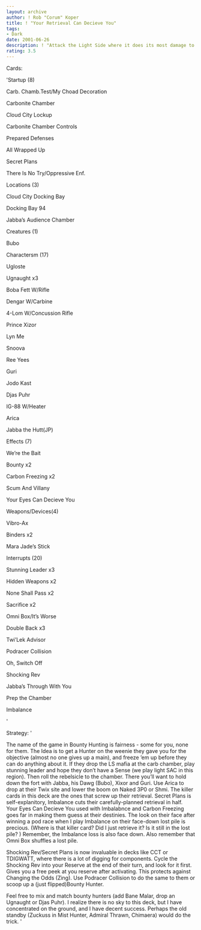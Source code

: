 ```yaml
---
layout: archive
author: ! Rob "Corum" Koper
title: ! "Your Retrieval Can Decieve You"
tags:
- Dark
date: 2001-06-26
description: ! "Attack the Light Side where it does its most damage to you...retrieval. Tie up the main characters as prisoners and try to ’out-turtle’ the light side."
rating: 3.5
---
```

Cards: 

'Startup (8)

Carb. Chamb.Test/My Choad Decoration


Carbonite Chamber

Cloud City Lockup

Carbonite Chamber Controls

Prepared Defenses

All Wrapped Up

Secret Plans

There Is No Try/Oppressive Enf.


Locations (3)

Cloud City Docking Bay

Docking Bay 94

Jabba’s Audience Chamber


Creatures (1)

Bubo


Charactersm (17)

Ugloste

Ugnaught x3

Boba Fett W/Rifle

Dengar W/Carbine

4-Lom W/Concussion Rifle

Prince Xizor

Lyn Me

Snoova

Ree Yees

Guri

Jodo Kast

Djas Puhr

IG-88 W/Heater

Arica

Jabba the Hutt(JP)


Effects (7)

We’re the Bait

Bounty x2

Carbon Freezing x2

Scum And Villany

Your Eyes Can Decieve You


Weapons/Devices(4)

Vibro-Ax

Binders x2

Mara Jade’s Stick


Interrupts (20)

Stunning Leader x3

Hidden Weapons x2

None Shall Pass x2

Sacrifice x2

Omni Box/It’s Worse

Double Back x3

Twi’Lek Advisor

Podracer Collision

Oh, Switch Off

Shocking Rev

Jabba’s Through With You

Prep the Chamber

Imbalance

'

Strategy: '

The name of the game in Bounty Hunting is fairness - some for you, none for them.  The Idea is to get a Hunter on the weenie they gave you for the objective (almost no one gives up a main), and freeze ’em up before they can do anything about it.  If they drop the LS mafia at the carb chamber, play stunning leader and hope they don’t have a Sense (we play light SAC in this region).  Then roll the rebelsicle to the chamber.  There you’ll want to hold down the fort with Jabba, his Dawg (Bubo), Xixor and Guri.  Use Arica to drop at their Twix site and lower the boom on Naked 3P0 or Shmi.  The killer cards in this deck are the ones that screw up their retrieval.  Secret Plans is self-explanitory, Imbalance cuts their carefully-planned retrieval in half.  Your Eyes Can Decieve You used with Imbalabnce and Carbon Freezing goes far in making them guess at their destinies.  The look on their face after winning a pod race when I play Imbalance on their face-down lost pile is precious.  (Where is that killer card?  Did I just retrieve it?  Is it still in the lost pile? ) Remember, the Imbalance loss is also face down.  Also remember that Omni Box shuffles a lost pile.

 Shocking Rev/Secret Plans is now invaluable in decks like CCT or TDIGWATT, where there is a lot of digging for components.  Cycle the Shocking Rev into your Reserve at the end of their turn, and look for it first.  Gives you a free peek at you reserve after activating.  This protects against Changing the Odds (Zing).  Use Podracer Collision to do the same to them or scoop up a (just flipped)Bounty Hunter. 

Feel free to mix and match bounty hunters (add Bane Malar, drop an Ugnaught or Djas Puhr).  I realize there is no sky to this deck, but I have concentrated on the ground, and I have decent success.  Perhaps the old standby (Zuckuss in Mist Hunter, Admiral Thrawn, Chimaera) would do the trick.   '